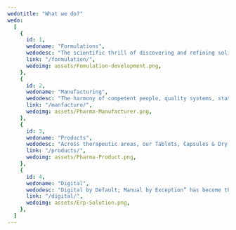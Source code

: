 ```yaml
---
wedotitle: "What we do?"
wedo:
  [
    {
      id: 1,
      wedoname: "Formulations",
      wedodesc: "The scientific thrill of discovering and refining solid oral formulations is so intense. This requires interaction of the various departments such as formulation development, analytical method development, analytical method validation and so on. In the process, collision of formulation scientists, analytical chemists and regulatory professionals is natural. But it is a constructive collision; something that results in a beautiful creation. Remember the Big Bang that made life possible on planet earth?",
      link: "/formulation/",
      wedoimg: assets/Fomulation-development.png,
    },
    {
      id: 2,
      wedoname: "Manufacturing",
      wedodesc: "The harmony of competent people, quality systems, state-of-the-art facilities, cutting-edge machines, and clean environment can produce magic, consistently. It is what makes us a deft manufacturer of tablets, capsules, dry syrup, hand sanitizers and many more. Be it the complex “double coated bi-layer tablets” or the simple “fill & seal” sachets, Good Manufacturing Practices (GMP) never ceases to amaze us. Machines can behave in so many different ways just by tweaking a few process parameters.",
      link: "/manfacture/",
      wedoimg: assets/Pharma-Manufacturer.png,
    },
    {
      id: 3,
      wedoname: "Products",
      wedodesc: "Across therapeutic areas, our Tablets, Capsules & Dry Syrup products are packed in HDPE Bottles, Alu-Alu, Blister, Sachet and Strip formats. We specialize in non-beta lactam based solid oral products with years of experience in making prescription drugs and food supplements. Additionally, our online store has other OTC & Rx products sourced from curated GMP partners.",
      link: "/products/",
      wedoimg: assets/Pharma-Product.png,
    },
    {
      id: 4,
      wedoname: "Digital",
      wedodesc: "Digital by Default; Manual by Exception” has become the norm in the Life Sciences industry. From DevOps to Industry 4.0, our digital business unit offers digital product development, product support, ERP solutions, smart dispensing, environmental monitoring and custom implementation services. We also specialize as a pharmaceutical digital solutions provider in IT Quality & Compliance, including but not limited to GxP compliant SDLC design, Computerized System Validation (CSV), Software Quality Assurance (SQA), Software Test Automation, and Part 11 / Annex 11 Controls.",
      link: "/digital/",
      wedoimg: assets/Erp-Solution.png,
    },
  ]
---
```

